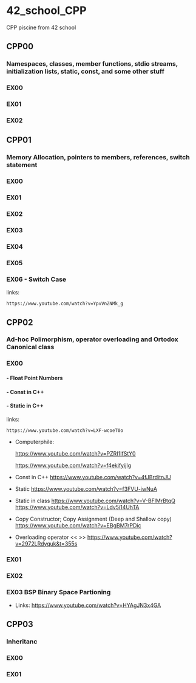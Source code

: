# 42_school_CPP
CPP piscine from 42 school

## CPP00 
### Namespaces, classes, member functions, stdio streams, initialization lists, static, const, and some other stuff

### EX00 
### EX01
### EX02

## CPP01 
### Memory Allocation, pointers to members, references, switch statement

### EX00 
### EX01
### EX02
### EX03
### EX04
### EX05
### EX06 - Switch Case
links:
    
    https://www.youtube.com/watch?v=YpvVnZNMk_g


## CPP02
### Ad-hoc Polimorphism, operator overloading and Ortodox Canonical class

### EX00
####    - Float Point Numbers
####    - Const in C++
####    - Static in C++
links: 
    
    https://www.youtube.com/watch?v=LXF-wcoeT0o
- Computerphile:
    
	https://www.youtube.com/watch?v=PZRI1IfStY0
    
	https://www.youtube.com/watch?v=f4ekifyijIg
- Const in C++
    https://www.youtube.com/watch?v=4fJBrditnJU
- Static
    https://www.youtube.com/watch?v=f3FVU-iwNuA
- Static in class
    https://www.youtube.com/watch?v=V-BFlMrBtqQ
    https://www.youtube.com/watch?v=Ldv5i14UhTA
- Copy Constructor; Copy Assignment (Deep and Shallow copy)
    https://www.youtube.com/watch?v=EBgBM7rPDic
- Overloading operator << >>
    https://www.youtube.com/watch?v=2972LRdyquk&t=355s

### EX01

### EX02

### EX03 BSP Binary Space Partioning

- Links:
    https://www.youtube.com/watch?v=HYAgJN3x4GA

## CPP03
### Inheritanc

### EX00

### EX01
